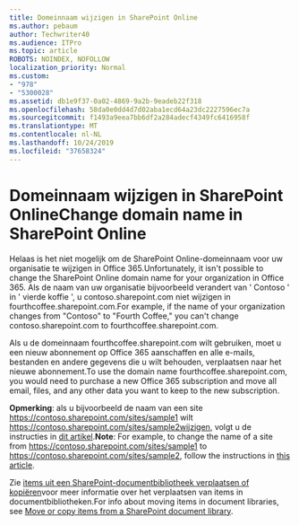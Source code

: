 ```yaml
---
title: Domeinnaam wijzigen in SharePoint Online
ms.author: pebaum
author: Techwriter40
ms.audience: ITPro
ms.topic: article
ROBOTS: NOINDEX, NOFOLLOW
localization_priority: Normal
ms.custom:
- "978"
- "5300028"
ms.assetid: db1e9f37-0a02-4869-9a2b-9eadeb22f318
ms.openlocfilehash: 58da0e0dd4d7d02aba1ecd64a23dc2227596ec7a
ms.sourcegitcommit: f1493a9eea7bb6df2a284adecf4349fc6416958f
ms.translationtype: MT
ms.contentlocale: nl-NL
ms.lasthandoff: 10/24/2019
ms.locfileid: "37658324"
---
```

# <a name="change-domain-name-in-sharepoint-online"></a><span data-ttu-id="e4dba-102">Domeinnaam wijzigen in SharePoint Online</span><span class="sxs-lookup"><span data-stu-id="e4dba-102">Change domain name in SharePoint Online</span></span>

<span data-ttu-id="e4dba-103">Helaas is het niet mogelijk om de SharePoint Online-domeinnaam voor uw organisatie te wijzigen in Office 365.</span><span class="sxs-lookup"><span data-stu-id="e4dba-103">Unfortunately, it isn't possible to change the SharePoint Online domain name for your organization in Office 365.</span></span> <span data-ttu-id="e4dba-104">Als de naam van uw organisatie bijvoorbeeld verandert van ' Contoso ' in ' vierde koffie ', u contoso.sharepoint.com niet wijzigen in fourthcoffee.sharepoint.com.</span><span class="sxs-lookup"><span data-stu-id="e4dba-104">For example, if the name of your organization changes from "Contoso" to "Fourth Coffee," you can't change contoso.sharepoint.com to fourthcoffee.sharepoint.com.</span></span>
  
<span data-ttu-id="e4dba-105">Als u de domeinnaam fourthcoffee.sharepoint.com wilt gebruiken, moet u een nieuw abonnement op Office 365 aanschaffen en alle e-mails, bestanden en andere gegevens die u wilt behouden, verplaatsen naar het nieuwe abonnement.</span><span class="sxs-lookup"><span data-stu-id="e4dba-105">To use the domain name fourthcoffee.sharepoint.com, you would need to purchase a new Office 365 subscription and move all email, files, and any other data you want to keep to the new subscription.</span></span>
  
 <span data-ttu-id="e4dba-106">**Opmerking**: als u bijvoorbeeld de naam van een site https://contoso.sharepoint.com/sites/sample1 wilt https://contoso.sharepoint.com/sites/sample2wijzigen, volgt u de instructies in [dit artikel](https://docs.microsoft.com/sharepoint/change-site-address).</span><span class="sxs-lookup"><span data-stu-id="e4dba-106">**Note**: For example, to change the name of a site from https://contoso.sharepoint.com/sites/sample1 to https://contoso.sharepoint.com/sites/sample2, follow the instructions in [this article](https://docs.microsoft.com/sharepoint/change-site-address).</span></span> 
  
<span data-ttu-id="e4dba-107">Zie [items uit een SharePoint-documentbibliotheek verplaatsen of kopiëren](https://go.microsoft.com/fwlink/?linkid=2025831)voor meer informatie over het verplaatsen van items in documentbibliotheken.</span><span class="sxs-lookup"><span data-stu-id="e4dba-107">For info about moving items in document libraries, see [Move or copy items from a SharePoint document library](https://go.microsoft.com/fwlink/?linkid=2025831).</span></span>
  